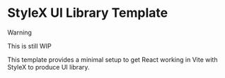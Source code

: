 # StyleX UI Library Template

> [!WARNING]  
> This is still WIP

This template provides a minimal setup to get React working in Vite with StyleX to produce UI library.
